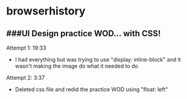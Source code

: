 # browserhistory
 ###UI Design practice WOD... with CSS!
 -----
 
 Attempt 1: 19:33
 - I had everything but was trying to use "display: inline-block"
 and it wasn't making the image do what it needed to do
 
 Attempt 2: 3:37
 - Deleted css file and redid the practice WOD using "float: left"
